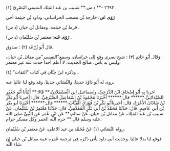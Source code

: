 ٢٦٩٣ -** د س:** شبيب بن عَبد المَلِك التميمي البَصْرِيّ (١) .

**رَوَى عَن:** خارجة بْن مصعب الخراساني، وداود بْن خيثمة أخي

قرط بْن خيثمة، ومقاتل بْن حيان (د س) .

**رَوَى عَنه:** معتمر بْن سُلَيْمان (د س) .

قال أَبُو زُرْعَة (٢) : صدوق.

وَقَال أَبُو حَاتِم (٣) : شيخ بصري وقع إلى خراسان، وسمع"التفسير"من مقاتل بْن حيان، وليس به بأس، صالح الحديث، لا أعلم أحدا حدث عنه غير معتمر.

وذكره ابنُ حِبَّان في كتاب "الثقات" (٤) .

روى له أَبُو دَاوُدَ حديثا، والنَّسَائي حديثا. وقد وقع لنا عاليا عنه.

اخرنا بِهِ أَبُو إِسْحَاقَ ابْنُ الدَّرَجِيِّ، وإسماعيل ابن الْعَسْقَلانِيِّ،** قَالا:** أَنْبَأَنَا أَبُو جَعْفَرٍ الصَّيْدَلانِيُّ،****** قال:****** أَخْبَرَنَا مَحْمُودُ بْنُ إِسْمَاعِيلَ الصَّيْرَفِيُّ، قال: أخبرنا أَبُو بَكْرِ بْنُ شَاذَانَ الأَعْرَجُ، قال: أخبرناأَبُو بَكْرِ بْنُ فُوُرَكَ الْقَبَّابُ،****** قال:****** أَخْبَرَنَا أبو بكر بْن أَبي عَاصِمٍ، قال: حَدَّثَنَا مُحَمَّدُ بْنُ أَبي بَكْرٍ الْمُقَدَّمِيُّ، قال: حَدَّثَنَا مُعْتَمِرُ بْنُ سُلَيْمان، عَنْ شبيب بْن عَبد المَلِك، عَنْ مقاتل بْن حيان، عَنْ سالم،** عَنِ ابْن عُمَر عَنِ النَّبِيِّ صلى الله عليه وسلم قال:** حرم اللَّه الخمر وكل مسكر حرام.

رواه النَّسَائي (١) عَنْ مُحَمَّد بن عبد الاعلى، عَنْ معتمر بْن سُلَيْمان.

فوقع لنا بدلا عاليا. وحديث أبي داود يأتي ذكره فِي ترجمة عُمَرة عمة مقاتل بْن حيان إن شاء اللَّه.